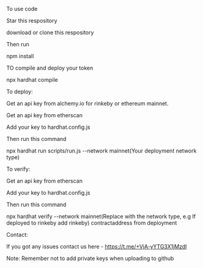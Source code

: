 To use code

Star this respository

download or clone this respository

Then run

npm install


TO compile and deploy your token

npx hardhat compile

To deploy:

Get an api key from alchemy.io for rinkeby or ethereum mainnet.

Get an api key from etherscan 

Add your key to hardhat.config.js

Then run this command 

npx hardhat run scripts/run.js --network mainnet(Your deployment network type)

To verify:

Get an api key from etherscan 

Add your key to hardhat.config.js

Then run this command

npx hardhat verify --network mainnet(Replace with the network type, e.g If deployed to rinkeby add rinkeby) contractaddress from deployment

Contact:

If you got any issues contact us here - https://t.me/+VjA-yYTG3X1jMzdl

Note: Remember not to add private keys when uploading to github
